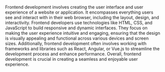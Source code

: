 Frontend development involves creating the user interface and user experience of a website or application. It encompasses everything users see and interact with in their web browser, including the layout, design, and interactivity. Frontend developers use technologies like HTML, CSS, and JavaScript to build responsive and dynamic interfaces. They focus on making the user experience intuitive and engaging, ensuring that the design is visually appealing and functional across various devices and screen sizes. Additionally, frontend development often involves working with frameworks and libraries such as React, Angular, or Vue.js to streamline the development process and enhance performance. Overall, frontend development is crucial in creating a seamless and enjoyable user experience.
